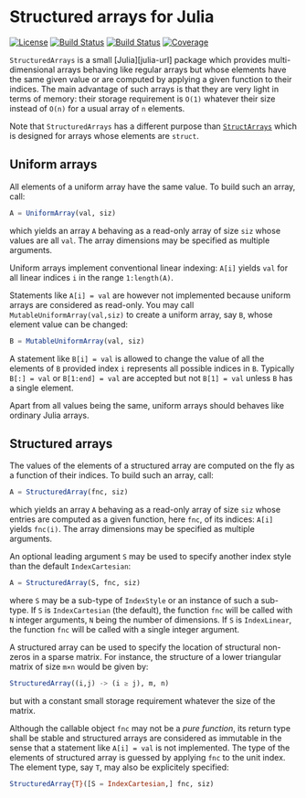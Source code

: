 # Structured arrays for Julia

[![License][license-img]][license-url]
[![Build Status][github-ci-img]][github-ci-url]
[![Build Status][appveyor-img]][appveyor-url]
[![Coverage][codecov-img]][codecov-url]

`StructuredArrays` is a small [Julia][julia-url] package which provides
multi-dimensional arrays behaving like regular arrays but whose elements have
the same given value or are computed by applying a given function to their
indices.  The main advantage of such arrays is that they are very light in
terms of memory: their storage requirement is `O(1)` whatever their size
instead of `O(n)` for a usual array of `n` elements.

Note that `StructuredArrays` has a different purpose than
[`StructArrays`](https://github.com/JuliaArrays/StructArrays.jl) which is
designed for arrays whose elements are `struct`.


## Uniform arrays

All elements of a uniform array have the same value.  To build such an array,
call:

```julia
A = UniformArray(val, siz)
```

which yields an array `A` behaving as a read-only array of size `siz` whose
values are all `val`.  The array dimensions may be specified as multiple
arguments.

Uniform arrays implement conventional linear indexing: `A[i]` yields `val` for
all linear indices `i` in the range `1:length(A)`.

Statements like `A[i] = val` are however not implemented because uniform arrays
are considered as read-only.  You may call `MutableUniformArray(val,siz)` to
create a uniform array, say `B`, whose element value can be changed:

```julia
B = MutableUniformArray(val, siz)
```

A statement like `B[i] = val` is allowed to change the value of all the
elements of `B` provided index `i` represents all possible indices in `B`.
Typically `B[:] = val` or `B[1:end] = val` are accepted but not `B[1] = val`
unless `B` has a single element.

Apart from all values being the same, uniform arrays should behaves like
ordinary Julia arrays.


## Structured arrays

The values of the elements of a structured array are computed on the fly as a
function of their indices.  To build such an array, call:

```julia
A = StructuredArray(fnc, siz)
```

which yields an array `A` behaving as a read-only array of size `siz` whose
entries are computed as a given function, here `fnc`, of its indices: `A[i]`
yields `fnc(i)`.  The array dimensions may be specified as multiple arguments.

An optional leading argument `S` may be used to specify another index style
than the default `IndexCartesian`:

```julia
A = StructuredArray(S, fnc, siz)
```

where `S` may be a sub-type of `IndexStyle` or an instance of such a sub-type.
If `S` is `IndexCartesian` (the default), the function `fnc` will be called
with `N` integer arguments, `N` being the number of dimensions.  If `S` is
`IndexLinear`, the function `fnc` will be called with a single integer
argument.

A structured array can be used to specify the location of structural non-zeros
in a sparse matrix.  For instance, the structure of a lower triangular matrix
of size `m×n` would be given by:

```julia
StructuredArray((i,j) -> (i ≥ j), m, n)
```

but with a constant small storage requirement whatever the size of the matrix.

Although the callable object `fnc` may not be a *pure function*, its return
type shall be stable and structured arrays are considered as immutable in the
sense that a statement like `A[i] = val` is not implemented.  The type of the
elements of structured array is guessed by applying `fnc` to the unit index.
The element type, say `T`, may also be explicitely specified:

```julia
StructuredArray{T}([S = IndexCartesian,] fnc, siz)
```

[doc-stable-img]: https://img.shields.io/badge/docs-stable-blue.svg
[doc-stable-url]: https://emmt.github.io/StructuredArrays.jl/stable

[doc-dev-img]: https://img.shields.io/badge/docs-dev-blue.svg
[doc-dev-url]: https://emmt.github.io/StructuredArrays.jl/dev

[license-url]: ./LICENSE.md
[license-img]: http://img.shields.io/badge/license-MIT-brightgreen.svg?style=flat

[github-ci-img]: https://github.com/emmt/StructuredArrays.jl/actions/workflows/CI.yml/badge.svg?branch=master
[github-ci-url]: https://github.com/emmt/StructuredArrays.jl/actions/workflows/CI.yml?query=branch%3Amaster

[appveyor-img]: https://ci.appveyor.com/api/projects/status/github/emmt/StructuredArrays.jl?branch=master
[appveyor-url]: https://ci.appveyor.com/project/emmt/StructuredArrays-jl/branch/master

[codecov-img]: http://codecov.io/github/emmt/StructuredArrays.jl/coverage.svg?branch=master
[codecov-url]: http://codecov.io/github/emmt/StructuredArrays.jl?branch=master
